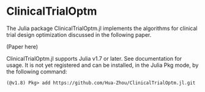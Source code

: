 # ClinicalTrialOptm

The Julia package ClinicalTrialOptm.jl implements the algorithms for clinical trial design optimization discussed in the following paper.

(Paper here)

ClinicalTrialOptm.jl supports Julia v1.7 or later. See documentation for usage. It is not yet registered and can be installed, in the Julia Pkg mode, by the following command:

```{julia}
(@v1.8) Pkg> add https://github.com/Hua-Zhou/ClinicalTrialOptm.jl.git
```
